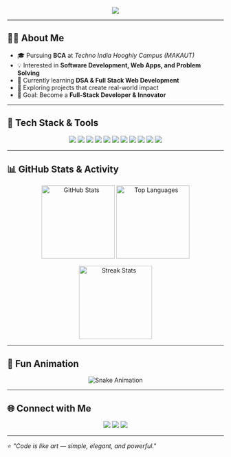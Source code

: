 <!-- Header Banner -->
<p align="center">
  <img src="https://readme-typing-svg.herokuapp.com?size=25&color=00F700&center=true&vCenter=true&width=500&lines=Hi+👋,+I'm+Rimjhim+Roy!;BCA+Student+from+Techno+India+Hooghly;Aspiring+Full+Stack+Developer;Tech+Enthusiast+%7C+Problem+Solver" />
</p>

---

## 👨‍💻 About Me  
- 🎓 Pursuing **BCA** at *Techno India Hooghly Campus (MAKAUT)*  
- 💡 Interested in **Software Development, Web Apps, and Problem Solving**  
- 🌱 Currently learning **DSA & Full Stack Web Development**  
- 🚀 Exploring projects that create real-world impact  
- 🎯 Goal: Become a **Full-Stack Developer & Innovator**  

---

## 🚀 Tech Stack & Tools  
<p align="center">
  <!-- Languages -->
  <img src="https://img.shields.io/badge/C-00599C?style=for-the-badge&logo=c&logoColor=white"/>
  <img src="https://img.shields.io/badge/C++-00599C?style=for-the-badge&logo=c%2B%2B&logoColor=white"/>
  <img src="https://img.shields.io/badge/Python-3776AB?style=for-the-badge&logo=python&logoColor=white"/>
  <img src="https://img.shields.io/badge/HTML5-E34F26?style=for-the-badge&logo=html5&logoColor=white"/>
  <img src="https://img.shields.io/badge/CSS3-1572B6?style=for-the-badge&logo=css3&logoColor=white"/>
  <img src="https://img.shields.io/badge/JavaScript-F7DF1E?style=for-the-badge&logo=javascript&logoColor=black"/>
  <!-- Tools -->
  <img src="https://img.shields.io/badge/Git-F05032?style=for-the-badge&logo=git&logoColor=white"/>
  <img src="https://img.shields.io/badge/GitHub-181717?style=for-the-badge&logo=github&logoColor=white"/>
  <img src="https://img.shields.io/badge/VS%20Code-0078D4?style=for-the-badge&logo=visual-studio-code&logoColor=white"/>
  <img src="https://img.shields.io/badge/MySQL-4479A1?style=for-the-badge&logo=mysql&logoColor=white"/>
  <img src="https://img.shields.io/badge/Linux-FCC624?style=for-the-badge&logo=linux&logoColor=black"/>
</p>

---

## 📊 GitHub Stats & Activity  
<p align="center">
  <img src="https://github-readme-stats.vercel.app/api?username=rimjhimroy20&show_icons=true&theme=radical" alt="GitHub Stats" height="170"/>
  <img src="https://github-readme-stats.vercel.app/api/top-langs/?username=rimjhimroy20&layout=compact&theme=radical" alt="Top Languages" height="170"/>
</p>

<p align="center">
  <img src="https://github-readme-streak-stats.herokuapp.com/?user=rimjhimroy20&theme=radical" alt="Streak Stats" height="170"/>
</p>

---

## 🐍 Fun Animation  
<p align="center">
  <img src="https://github.com/rimjhimroy20/rimjhimroy20/blob/output/github-contribution-grid-snake.svg" alt="Snake Animation" />
</p>

---

## 🌐 Connect with Me  
<p align="center">
  <a href="https://www.linkedin.com/in/YOUR-LINKEDIN"><img src="https://img.shields.io/badge/LinkedIn-0077B5?style=for-the-badge&logo=linkedin&logoColor=white"/></a>
  <a href="mailto:YOUR-EMAIL@gmail.com"><img src="https://img.shields.io/badge/Email-D14836?style=for-the-badge&logo=gmail&logoColor=white"/></a>
  <a href="https://YOUR-PORTFOLIO-LINK"><img src="https://img.shields.io/badge/Portfolio-000000?style=for-the-badge&logo=vercel&logoColor=white"/></a>
</p>

---

⭐ *"Code is like art — simple, elegant, and powerful."*

